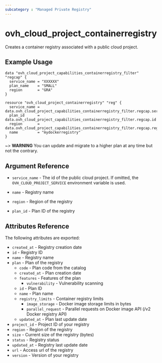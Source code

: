 ```yaml
---
subcategory : "Managed Private Registry"
---
```


# ovh_cloud_project_containerregistry

Creates a container registry associated with a public cloud project.

## Example Usage

```hcl
data "ovh_cloud_project_capabilities_containerregistry_filter" "regcap" {
  service_name = "XXXXXX"
  plan_name    = "SMALL"
  region       = "GRA"
}

resource "ovh_cloud_project_containerregistry" "reg" {
  service_name = data.ovh_cloud_project_capabilities_containerregistry_filter.regcap.service_name
  plan_id      = data.ovh_cloud_project_capabilities_containerregistry_filter.regcap.id
  region       = data.ovh_cloud_project_capabilities_containerregistry_filter.regcap.region
  name         = "mydockerregistry"
}
```

~> __WARNING__ You can update and migrate to a higher plan at any time but not the contrary.

## Argument Reference


* `service_name` - The id of the public cloud project. If omitted,
    the `OVH_CLOUD_PROJECT_SERVICE` environment variable is used. 

* `name` - Registry name
* `region` - Region of the registry
* `plan_id` - Plan ID of the registry


## Attributes Reference

The following attributes are exported:

* `created_at` - Registry creation date
* `id` - Registry ID
* `name` - Registry name
* `plan` -  Plan of the registry
  * `code` - Plan code from the catalog
  * `created_at` - Plan creation date
  * `features` - Features of the plan
    * `vulnerability` - Vulnerability scanning
  * `id` - Plan ID
  * `name` - Plan name
  * `registry_limits` - Container registry limits
    * `image_storage` - Docker image storage limits in bytes
    * `parallel_request` - Parallel requests on Docker image API (/v2 Docker registry API)
  * `updated_at` - Plan last update date
* `project_id` - Project ID of your registry
* `region` - Region of the registry
* `size` - Current size of the registry (bytes)
* `status` - Registry status
* `updated_at` - Registry last update date
* `url` - Access url of the registry
* `version` - Version of your registry
